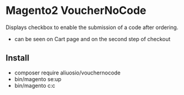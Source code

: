 # Magento2 VoucherNoCode

Displays checkbox to enable the submission of a code after ordering.

* can be seen on Cart page and on the second step of checkout

## Install
* composer require aliuosio/vouchernocode
* bin/magento se:up
* bin/magento c:c
